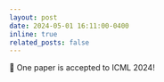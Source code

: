 ```yaml
---
layout: post
date: 2024-05-01 16:11:00-0400
inline: true
related_posts: false
---
```


:pushpin: One paper is accepted to ICML 2024!
